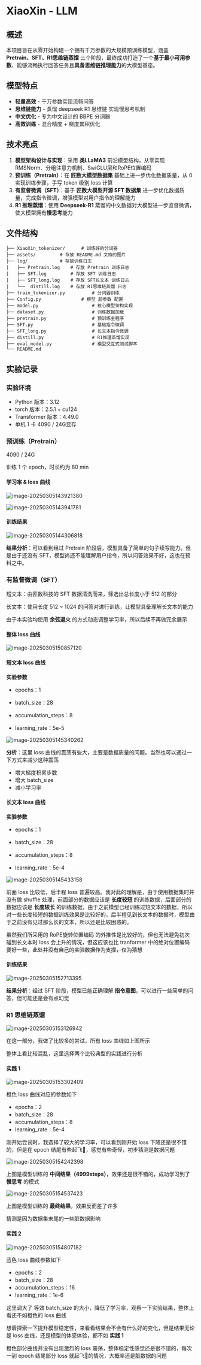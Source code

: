 # XiaoXin - LLM



## 概述



本项目旨在从零开始构建一个拥有千万参数的大规模预训练模型，涵盖 **Pretrain、SFT、R1思维链蒸馏** 三个阶段，最终成功打造了一个**基于最小可用参数**、能够流畅执行回答任务且**具备思维链推理能力**的大模型基座。



## 模型特点



- **轻量高效** - 千万参数实现流畅问答
- **思维链能力** - 蒸馏 deepseek R1 思维链 实现慢思考机制
- **中文优化** - 专为中文设计的 BBPE 分词器
- **高效训练** - 混合精度 + 梯度累积优化



## 技术亮点



1. **模型架构设计与实现**：采用 **类LLaMA3** 前沿模型结构，从零实现 RMSNorm、分组注意力机制、SwiGLU层和RoPE位置编码
1. **预训练（Pretrain）**：在 **匠数大模型数据集** 基础上进一步优化数据质量，从 0 实现训练步骤，手写 token 级别 loss 计算
1. **有监督微调（SFT）**：基于  **匠数大模型开源 SFT 数据集**  进一步优化数据质量，完成指令微调，增强模型对用户指令的理解能力
1. **R1 推理蒸馏**：使用 **Deepseek-R1** 蒸馏的中文数据对大模型进一步监督微调，使大模型拥有**慢思考**能力



## 文件结构



`````
├── XiaoXin_tokenizer/		# 训练好的分词器
├── assets/			# 存放 README.md 文档的图片
├── log/			# 存放训练日志
|	├── Pretrain.log 	# 存放 Pretrain 训练日志
|	├── SFT.log 		# 存放 SFT 训练日志
|	├── SFT_long.log 	# 存放 SFT长文本 训练日志
|	└──  distill.log 	# 存放 R1思维链蒸馏 日志
├── train_tokenizer.py      	# 分词器训练
├── Config.py              	# 模型 超参数 配置
├── model.py                	# 核心模型架构实现
├── dataset.py              	# 训练数据加载
├── pretrain.py             	# 预训练主程序
├── SFT.py                  	# 基础指令微调
├── SFT_long.py             	# 长文本指令微调
├── distill.py              	# R1推理蒸馏实现
├── eval_model.py           	# 模型交互式测试脚本
└── README.md	
`````



## 实验记录



### 实验环境



- Python 版本：3.12
- torch 版本：2.5.1 + cu124
- Transformer 版本：4.49.0
- 单机 1 卡 4090 / 24G显存



### 预训练（Pretrain）



4090 / 24G

训练 1 个 epoch，时长约为 80 min



#### 学习率 & loss 曲线

![image-20250305143921380](assets/pretrain-lr.png)



![image-20250305143941781](assets/pretrain-loss.png)



#### 训练结果



![image-20250305144306818](assets/pretrain-res.png)



**结果分析**：可以看到经过 Pretrain 阶段后，模型具备了简单的句子续写能力。但是由于还没有 SFT，模型尚还不能理解用户指令，所以问答效果不好，这也在预料之中。



### 有监督微调（SFT）



短文本：由匠数科技的 SFT 数据清洗而来，筛选出总长度小于 512 的部分

长文本：使用长度 512 ~ 1024 的问答对进行训练，让模型具备理解长文本的能力



由于本实验均使用  **余弦退火**  的方式动态调整学习率，所以后续不再做冗余展示



#### 整体 loss 曲线



![image-20250305150857120](assets/SFT-loss.png)



#### 短文本 loss 曲线



**实验参数**

- epochs：1

- batch_size：28
- accumulation_steps：8
- learning_rate：5e-5



![image-20250305145340262](assets/SFT-short.png)



**分析**：这里 loss 曲线的震荡有些大，主要是数据质量的问题。当然也可以通过一下方式来减少这种震荡

- 增大梯度积累步数
- 增大 batch_size
- 减小学习率



#### 长文本 loss 曲线



**实验参数**

- epochs：1

- batch_size：28
- accumulation_steps：8
- learning_rate：5e-4



![image-20250305145433158](assets/SFT-long.png)



前面 loss 比较低，后半程 loss 普遍较高。我对此的理解是，由于使用数据集时并没有做 shuffle 处理，前面部分的数据应该是  **长度较短**  的训练数据，后面部分的数据应该是  **长度较长**  的训练数据，由于之前模型已经训练过短文本的数据，所以对一些长度较短的数据训练效果是比较好的，后半程见到长文本的数据时，模型由于之前没有见过那么长的文本，所以还是比较困惑的。

虽然我们所采用的 RoPE旋转位置编码 的外推性是比较好的，但也无法避免初次碰到长文本时 loss 会上升的情况，但这应该也比 tranformer 中的绝对位置编码要好一些，~~此处并没有自己的实验数据作为支撑，仅为猜想~~



#### 训练结果



![image-20250305152713395](assets/SFT-res.png)



**结果分析**：经过 SFT 阶段，模型已能正确理解  **指令意图**，可以进行一些简单的问答，但可能还是会有点幻觉



### R1 思维链蒸馏



![image-20250305153126942](assets/R1-loss.png)



在这一部分，我做了比较多的尝试，所有 loss 曲线如上图所示

整体上看比较混乱，这里选择两个比较典型的实践进行分析



#### 实践 1



![image-20250305153302409](assets/R1-orange.png)



橙色 loss 曲线对应的参数如下

- epochs：2
- batch_size：28
- accumulation_steps：8
- learning_rate：5e-4



刚开始尝试时，我选择了较大的学习率，可以看到刚开始 loss 下降还是很不错的，但是在 epoch 结尾有些起飞🛫，感觉有些奇怪，初步猜测是数据问题



![image-20250305154242398](assets/R1-orange-res.png)



上图是模型训练的  **中间结果（4999steps）**，效果还是很不错的，成功学习到了  **慢思考**  的模式



![image-20250305154537423](assets/R1-orange-res2.png)



上图是模型训练的  **最终结果**，效果反而差了许多

猜测是因为数据集末尾的一些脏数据影响



#### 实践 2



![image-20250305154807182](assets/R1-blue.png)



蓝色 loss 曲线参数如下

- epochs：2
- batch_size：28
- accumulation_steps：16
- learning_rate：1e-6



这里调大了 等效 batch_size 的大小，降低了学习率，观察一下实验结果，整体上看还不如橙色的 loss 曲线



想着探索一下提升模型稳定性，来看看结果会不会有什么好的变化，但是结果无论是 loss 曲线，还是模型的体感体验，都不如  **实践 1** 



橙色部分曲线并没有出现激烈的 loss 震荡，整体稳定性感觉还是很不错的，每次一到 epoch 结尾部分 loss 就起飞🛫的情况，大概率还是脏数据的问题





